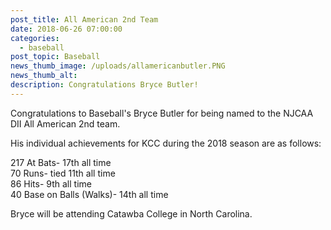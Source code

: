 ```yaml
---
post_title: All American 2nd Team
date: 2018-06-26 07:00:00
categories:
  - baseball
post_topic: Baseball
news_thumb_image: /uploads/allamericanbutler.PNG
news_thumb_alt:
description: Congratulations Bryce Butler!
---
```


Congratulations to Baseball's Bryce Butler for being named to the NJCAA DII All American 2nd team.

His individual achievements for KCC during the 2018 season are as follows:

217 At Bats- 17th all time<br>70 Runs- tied 11th all time<br>86 Hits- 9th all time<br>40 Base on Balls (Walks)- 14th all time

Bryce will be attending Catawba College in North Carolina.
